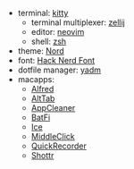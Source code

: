- terminal: [kitty](https://sw.kovidgoyal.net/kitty/)
  - terminal multiplexer: [zellij](https://zellij.dev/)
  - editor: [neovim](https://github.com/neovim/neovim)
  - shell: [zsh](https://www.zsh.org/)
- theme: [Nord](https://github.com/gbprod/nord.nvim)
- font: [Hack Nerd Font](https://www.nerdfonts.com/)
- dotfile manager: [yadm](https://yadm.io/docs/overview)
- macapps:
  - [Alfred](https://www.alfredapp.com/)
  - [AltTab](https://alt-tab-macos.netlify.app/)
  - [AppCleaner](https://freemacsoft.net/appcleaner/)
  - [BatFi](https://github.com/rurza/BatFi)
  - [Ice](https://github.com/jordanbaird/Ice)
  - [MiddleClick](https://github.com/artginzburg/MiddleClick-Sonoma)
  - [QuickRecorder](https://github.com/lihaoyun6/QuickRecorder)
  - [Shottr](https://shottr.cc/)

